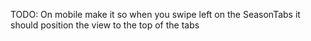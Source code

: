 TODO: On mobile make it so when you swipe left on the
SeasonTabs it should position the view to the top of the tabs
